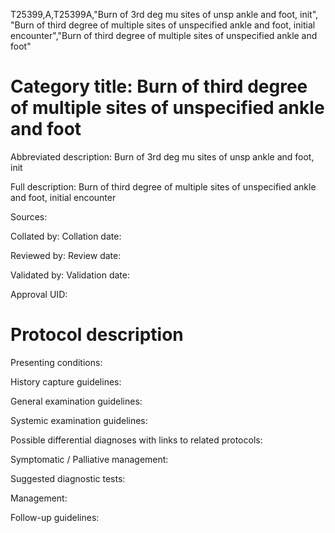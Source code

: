 T25399,A,T25399A,"Burn of 3rd deg mu sites of unsp ankle and foot, init", "Burn of third degree of multiple sites of unspecified ankle and foot, initial encounter","Burn of third degree of multiple sites of unspecified ankle and foot"
# Category title: Burn of third degree of multiple sites of unspecified ankle and foot

Abbreviated description: Burn of 3rd deg mu sites of unsp ankle and foot, init

Full description: Burn of third degree of multiple sites of unspecified ankle and foot, initial encounter

Sources:

Collated by:
Collation date:

Reviewed by:
Review date:

Validated by:
Validation date:

Approval UID:

# Protocol description

Presenting conditions:

History capture guidelines:

General examination guidelines:

Systemic examination guidelines:

Possible differential diagnoses with links to related protocols:

Symptomatic / Palliative management:

Suggested diagnostic tests:

Management:

Follow-up guidelines:
